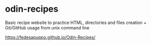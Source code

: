 # odin-recipes
Basic recipe website to practice HTML, directories and files creation + Git/GitHub usage from unix command line

https://fedesapuppo.github.io/Odin-Recipes/